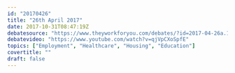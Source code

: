 ```yaml
---
id: "20170426"
title: "26th April 2017"
date: 2017-10-31T08:47:19Z
debatesource: "https://www.theyworkforyou.com/debates/?id=2017-04-26a.1100.1#g1100.6"
debatevideo: "https://www.youtube.com/watch?v=qjVpCXoSpfE"
topics: ["Employment", "Healthcare", "Housing", "Education"]
covertitle: ""
draft: false
---
```


